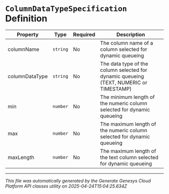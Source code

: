 # `ColumnDataTypeSpecification` Definition

| Property | Type | Required | Description |
|----------|------|----------|-------------|
| columnName | `string` | No | The column name of a column selected for dynamic queueing |
| columnDataType | `string` | No | The data type of the column selected for dynamic queueing (TEXT, NUMERIC or TIMESTAMP) |
| min | `number` | No | The minimum length of the numeric column selected for dynamic queueing |
| max | `number` | No | The maximum length of the numeric column selected for dynamic queueing |
| maxLength | `number` | No | The maximum length of the text column selected for dynamic queueing |

---

*This file was automatically generated by the Generate Genesys Cloud Platform API classes utility on 2025-04-24T15:04:25.634Z*